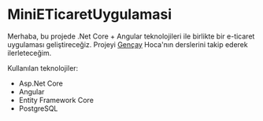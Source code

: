 # MiniETicaretUygulamasi

Merhaba, bu projede .Net Core + Angular teknolojileri ile birlikte bir e-ticaret uygulaması geliştireceğiz. Projeyi [Gençay](https://www.youtube.com/channel/UCc2xZ26Ih4QVx8uiR4bVLxw) Hoca'nın derslerini takip ederek ilerleteceğim.

Kullanılan teknolojiler:
- Asp.Net Core
- Angular
- Entity Framework Core
- PostgreSQL

